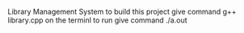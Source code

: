 Library Management System
to build this project give command g++ library.cpp on the terminl
to run give command ./a.out
